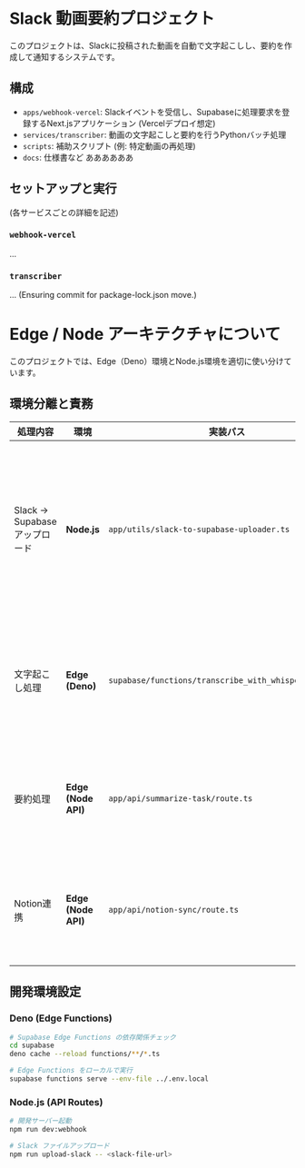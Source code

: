 # Slack 動画要約プロジェクト

このプロジェクトは、Slackに投稿された動画を自動で文字起こしし、要約を作成して通知するシステムです。

## 構成

- `apps/webhook-vercel`: Slackイベントを受信し、Supabaseに処理要求を登録するNext.jsアプリケーション (Vercelデプロイ想定)
- `services/transcriber`: 動画の文字起こしと要約を行うPythonバッチ処理
- `scripts`: 補助スクリプト (例: 特定動画の再処理)
- `docs`: 仕様書など
ああああああ
## セットアップと実行

(各サービスごとの詳細を記述)

### `webhook-vercel`

...

### `transcriber`

... 
(Ensuring commit for package-lock.json move.) 

# Edge / Node アーキテクチャについて

このプロジェクトでは、Edge（Deno）環境とNode.js環境を適切に使い分けています。

## 環境分離と責務

| 処理内容 | 環境 | 実装パス | 理由 |
|--------|------|---------|------|
| Slack → Supabase アップロード | **Node.js** | `app/utils/slack-to-supabase-uploader.ts` | ストリーム処理や大容量ファイル転送はNodeが適している |
| 文字起こし処理 | **Edge (Deno)** | `supabase/functions/transcribe_with_whisper/index.ts` | 軽量なAPIリクエスト処理に最適化 |
| 要約処理 | **Edge (Node API)** | `app/api/summarize-task/route.ts` | 複雑なAI処理と複数の非同期処理 |
| Notion連携 | **Edge (Node API)** | `app/api/notion-sync/route.ts` | 外部APIとのインテグレーション |

## 開発環境設定

### Deno (Edge Functions)

```bash
# Supabase Edge Functions の依存関係チェック
cd supabase
deno cache --reload functions/**/*.ts

# Edge Functions をローカルで実行
supabase functions serve --env-file ../.env.local
```

### Node.js (API Routes)

```bash
# 開発サーバー起動
npm run dev:webhook

# Slack ファイルアップロード
npm run upload-slack -- <slack-file-url>
``` 